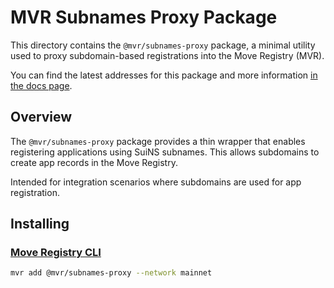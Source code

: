# MVR Subnames Proxy Package

This directory contains the `@mvr/subnames-proxy` package, a minimal utility used to proxy subdomain-based registrations into the Move Registry (MVR).

You can find the latest addresses for this package and more information [in the docs page](https://docs.suins.io/move-registry).

## Overview

The `@mvr/subnames-proxy` package provides a thin wrapper that enables registering applications using SuiNS subnames. This allows subdomains to create app records in the Move Registry.

Intended for integration scenarios where subdomains are used for app registration.

## Installing

### [Move Registry CLI](https://docs.mvr.app/move-registry)

```bash
mvr add @mvr/subnames-proxy --network mainnet
```
